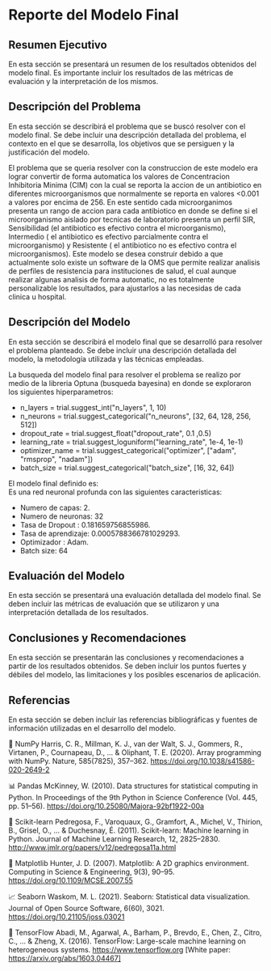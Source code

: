# Reporte del Modelo Final

## Resumen Ejecutivo
En esta sección se presentará un resumen de los resultados obtenidos del modelo final. Es importante incluir los resultados de las métricas de evaluación y la interpretación de los mismos.



## Descripción del Problema
En esta sección se describirá el problema que se buscó resolver con el modelo final. Se debe incluir una descripción detallada del problema, el contexto en el que se desarrolla, los objetivos que se persiguen y la justificación del modelo.

El problema que se queria resolver con la construccion de este modelo era lograr convertir de forma automatica los valores de Concentracion Inhibitoria Minima (CIM) con la cual se reporta la accion de un antibiotico en diferentes microorganismos que normalmente se reporta en valores <0.001 a valores por encima de 256. En este sentido cada microorganimos presenta un rango de accion para cada antibiotico en donde se define si el microorganismo aislado por tecnicas de laboratorio presenta un perfil SIR,  Sensibilidad (el antibiotico es efectivo contra el microorganismo), Intermedio ( el antibiotico es efectivo parcialmente contra el microorganismo) y Resistente ( el antibiotico no es efectivo contra el microorganismos). Este modelo se desea construir debido  a que actualmente solo existe un software de la OMS que permite realizar analisis de perfiles de resistencia para instituciones de salud, el cual aunque realizar algunas analisis de forma automatic, no es totalmente personalizable los resultados, para ajustarlos a las necesidas de cada clinica u hospital.

## Descripción del Modelo
En esta sección se describirá el modelo final que se desarrolló para resolver el problema planteado. Se debe incluir una descripción detallada del modelo, la metodología utilizada y las técnicas empleadas.

La busqueda del modelo final para resolver el problema se realizo por medio de la libreria Optuna (busqueda bayesina) en donde se exploraron los siguientes hiperparametros: 

* n_layers = trial.suggest_int("n_layers", 1, 10)
* n_neurons = trial.suggest_categorical("n_neurons", [32, 64, 128, 256, 512])
* dropout_rate = trial.suggest_float("dropout_rate", 0.1 ,0.5)
* learning_rate = trial.suggest_loguniform("learning_rate", 1e-4, 1e-1)
* optimizer_name = trial.suggest_categorical("optimizer", ["adam", "rmsprop", "nadam"])
* batch_size = trial.suggest_categorical("batch_size", [16, 32, 64])

El modelo final definido es:  
Es una red neuronal profunda con las siguientes caracteristicas: 

*  Numero de capas: 2.
*  Numero de neuronas: 32
*  Tasa de Dropout :  0.181659756855986.
*  Tasa de aprendizaje: 0.0005788366781029293.
*  Optimizador : Adam.
*  Batch size: 64

## Evaluación del Modelo
En esta sección se presentará una evaluación detallada del modelo final. Se deben incluir las métricas de evaluación que se utilizaron y una interpretación detallada de los resultados.

## Conclusiones y Recomendaciones
En esta sección se presentarán las conclusiones y recomendaciones a partir de los resultados obtenidos. Se deben incluir los puntos fuertes y débiles del modelo, las limitaciones y los posibles escenarios de aplicación.

## Referencias
En esta sección se deben incluir las referencias bibliográficas y fuentes de información utilizadas en el desarrollo del modelo.

🔢 NumPy
Harris, C. R., Millman, K. J., van der Walt, S. J., Gommers, R., Virtanen, P., Cournapeau, D., ... & Oliphant, T. E. (2020). Array programming with NumPy. Nature, 585(7825), 357–362.
https://doi.org/10.1038/s41586-020-2649-2

📊 Pandas
McKinney, W. (2010). Data structures for statistical computing in Python. In Proceedings of the 9th Python in Science Conference (Vol. 445, pp. 51–56).
https://doi.org/10.25080/Majora-92bf1922-00a

🧠 Scikit-learn
Pedregosa, F., Varoquaux, G., Gramfort, A., Michel, V., Thirion, B., Grisel, O., ... & Duchesnay, É. (2011). Scikit-learn: Machine learning in Python. Journal of Machine Learning Research, 12, 2825–2830.
http://www.jmlr.org/papers/v12/pedregosa11a.html

🔬 Matplotlib
Hunter, J. D. (2007). Matplotlib: A 2D graphics environment. Computing in Science & Engineering, 9(3), 90–95.
https://doi.org/10.1109/MCSE.2007.55

📈 Seaborn
Waskom, M. L. (2021). Seaborn: Statistical data visualization. Journal of Open Source Software, 6(60), 3021.
https://doi.org/10.21105/joss.03021

🧮 TensorFlow
Abadi, M., Agarwal, A., Barham, P., Brevdo, E., Chen, Z., Citro, C., ... & Zheng, X. (2016). TensorFlow: Large-scale machine learning on heterogeneous systems. https://www.tensorflow.org
[White paper: https://arxiv.org/abs/1603.04467]

